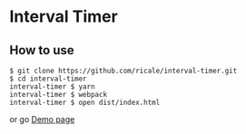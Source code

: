 # Interval Timer

## How to use

```
$ git clone https://github.com/ricale/interval-timer.git
$ cd interval-timer
interval-timer $ yarn
interval-timer $ webpack
interval-timer $ open dist/index.html
```

or go [Demo page](https://interval-timer.github.io/)
